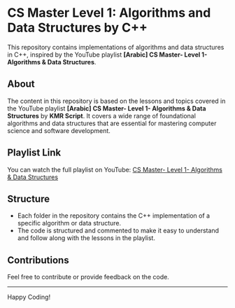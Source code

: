 # CS Master Level 1: Algorithms and Data Structures by C++

This repository contains implementations of algorithms and data structures in C++, inspired by the YouTube playlist **[Arabic] CS Master- Level 1- Algorithms & Data Structures**.

## About

The content in this repository is based on the lessons and topics covered in the YouTube playlist **[Arabic] CS Master- Level 1- Algorithms & Data Structures** by **KMR Script**. It covers a wide range of foundational algorithms and data structures that are essential for mastering computer science and software development.

## Playlist Link

You can watch the full playlist on YouTube: [CS Master- Level 1- Algorithms & Data Structures](http://www.youtube.com/playlist?list=PLL2zWZTDFZzjxarUL23ydiOgibhRipGYC)

## Structure

- Each folder in the repository contains the C++ implementation of a specific algorithm or data structure.
- The code is structured and commented to make it easy to understand and follow along with the lessons in the playlist.

## Contributions

Feel free to contribute or provide feedback on the code.

---

Happy Coding!

